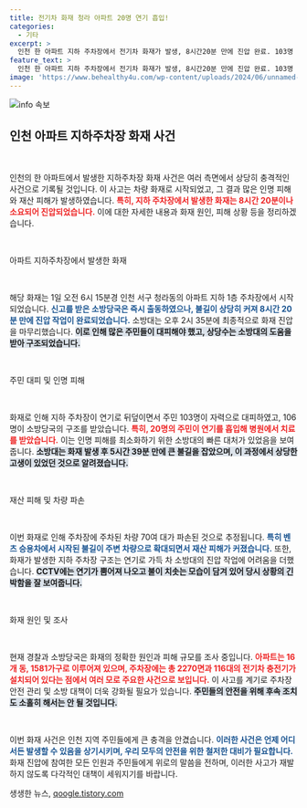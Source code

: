 ```yaml
---
title: 전기차 화재 청라 아파트 20명 연기 흡입!
categories:
  - 기타
excerpt: >
  인천 한 아파트 지하 주차장에서 전기차 화재가 발생, 8시간20분 만에 진압 완료. 103명 자력 대피, 106명 구조, 차량 70여 대 파손. 화재 원인과 피해 규모 조사 중. 클릭해서 더 알아보세요!
feature_text: >
  인천 한 아파트 지하 주차장에서 전기차 화재가 발생, 8시간20분 만에 진압 완료. 103명 자력 대피, 106명 구조, 차량 70여 대 파손. 화재 원인과 피해 규모 조사 중. 클릭해서 더 알아보세요!
image: 'https://www.behealthy4u.com/wp-content/uploads/2024/06/unnamed-file.png'
---
```


<p><img src="https://www.behealthy4u.com/wp-content/uploads/2024/06/unnamed-file.png" alt="info 속보" /></p>

<h2 data-ke-size="size26">인천 아파트 지하주차장 화재 사건</h2>

<p data-ke-size="size16">&nbsp;</p> 

<p>인천의 한 아파트에서 발생한 지하주차장 화재 사건은 여러 측면에서 상당히 충격적인 사건으로 기록될 것입니다. 이 사고는 차량 화재로 시작되었고, 그 결과 많은 인명 피해와 재산 피해가 발생하였습니다. <b><span style="color: #ee2323;">특히, 지하 주차장에서 발생한 화재는 8시간 20분이나 소요되어 진압되었습니다.</span></b> 이에 대한 자세한 내용과 화재 원인, 피해 상황 등을 정리하겠습니다.</p>

<p data-ke-size="size16">&nbsp;</p>

<p>아파트 지하주차장에서 발생한 화재 </p>

<p data-ke-size="size16">&nbsp;</p>

<p>해당 화재는 1일 오전 6시 15분경 인천 서구 청라동의 아파트 지하 1층 주차장에서 시작되었습니다. <b><span style="color: #1a5490;">신고를 받은 소방당국은 즉시 출동하였으나, 불길이 상당히 커져 8시간 20분 만에 진압 작업이 완료되었습니다.</span></b> 소방대는 오후 2시 35분에 최종적으로 화재 진압을 마무리했습니다. <b><span style="background-color: #21538527;">이로 인해 많은 주민들이 대피해야 했고, 상당수는 소방대의 도움을 받아 구조되었습니다.</span></b></p>

<p data-ke-size="size16">&nbsp;</p>

<p>주민 대피 및 인명 피해 </p>

<p data-ke-size="size16">&nbsp;</p>

<p>화재로 인해 지하 주차장이 연기로 뒤덮이면서 주민 103명이 자력으로 대피하였고, 106명이 소방당국의 구조를 받았습니다. <b><span style="color: #ee2323;">특히, 20명의 주민이 연기를 흡입해 병원에서 치료를 받았습니다.</span></b> 이는 인명 피해를 최소화하기 위한 소방대의 빠른 대처가 있었음을 보여줍니다. <b><span style="background-color: #21538527;">소방대는 화재 발생 후 5시간 39분 만에 큰 불길을 잡았으며, 이 과정에서 상당한 고생이 있었던 것으로 알려졌습니다.</span></b></p>

<p data-ke-size="size16">&nbsp;</p>

<p>재산 피해 및 차량 파손 </p>

<p data-ke-size="size16">&nbsp;</p>

<p>이번 화재로 인해 주차장에 주차된 차량 70여 대가 파손된 것으로 추정됩니다. <b><span style="color: #1a5490;">특히 벤츠 승용차에서 시작된 불길이 주변 차량으로 확대되면서 재산 피해가 커졌습니다.</span></b> 또한, 화재가 발생한 지하 주차장 구조는 연기로 가득 차 소방대의 진압 작업에 어려움을 더했습니다. <b><span style="background-color: #21538527;">CCTV에는 연기가 뿜어져 나오고 불이 치솟는 모습이 담겨 있어 당시 상황의 긴박함을 잘 보여줍니다.</span></b></p>

<p data-ke-size="size16">&nbsp;</p>

<p>화재 원인 및 조사 </p>

<p data-ke-size="size16">&nbsp;</p>

<p>현재 경찰과 소방당국은 화재의 정확한 원인과 피해 규모를 조사 중입니다. <b><span style="color: #ee2323;">아파트는 16개 동, 1581가구로 이루어져 있으며, 주차장에는 총 2270면과 116대의 전기차 충전기가 설치되어 있다는 점에서 여러 모로 주요한 사건으로 보입니다.</span></b> 이 사고를 계기로 주차장 안전 관리 및 소방 대책이 더욱 강화될 필요가 있습니다. <b><span style="background-color: #21538527;">주민들의 안전을 위해 후속 조치도 소홀히 해서는 안 될 것입니다.</span></b></p>

<p data-ke-size="size16">&nbsp;</p>

<p>이번 화재 사건은 인천 지역 주민들에게 큰 충격을 안겼습니다. <b><span style="color: #1a5490;">이러한 사건은 언제 어디서든 발생할 수 있음을 상기시키며, 우리 모두의 안전을 위한 철저한 대비가 필요합니다.</span></b> 화재 진압에 참여한 모든 인원과 주민들에게 위로의 말씀을 전하며, 이러한 사고가 재발하지 않도록 다각적인 대책이 세워지기를 바랍니다.</p>
생생한 뉴스, <a href="https://qoogle.tistory.com" rel="dofollow">qoogle.tistory.com</a>


